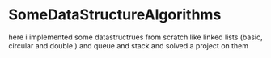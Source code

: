 # SomeDataStructureAlgorithms
here i implemented some datastructrues from scratch like linked lists (basic, circular and double ) and queue and stack and solved a project on them
